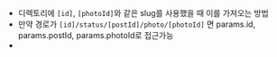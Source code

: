 
- 디렉토리에 `[id]`, `[photoId]`와 같은 slug를 사용했을 때 이를 가져오는 방법
- 만약 경로가 `[id]/status/[postId]/photo/[photoId]` 면 params.id, params.postId, params.photoId로 접근가능
- 